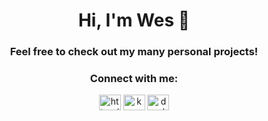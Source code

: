 <h1 align="center">Hi, I'm Wes 🎉</h1>
<h3 align="center">Feel free to check out my many personal projects!</h3>

<h3 align="center">Connect with me:</h3>
<p align="center">
<a href="https://www.linkedin.com/in/wesleybmiller/" target="blank"><img align="center" src="https://cdn.jsdelivr.net/npm/simple-icons@3.0.1/icons/linkedin.svg" alt="https://www.linkedin.com/in/wesleybmiller/" height="25" width="35" /></a>
<a href="https://codepen.io/karrotts" target="blank"><img align="center" src="https://cdn.jsdelivr.net/npm/simple-icons@3.0.1/icons/codepen.svg" alt="karrotts" height="25" width="35" /></a>
<a href="https://twitter.com/dev_karrotts" target="blank"><img align="center" src="https://cdn.jsdelivr.net/npm/simple-icons@3.0.1/icons/twitter.svg" alt="dev_karrotts" height="25" width="35" /></a>
</p>
